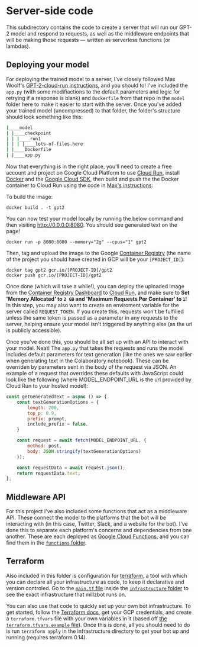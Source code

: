 # Server-side code

This subdirectory contains the code to create a server that will run our GPT-2 model and respond to requests, as well as the middleware endpoints that will be making those requests — written as serverless functions (or lambdas).

## Deploying your model

For deploying the trained model to a server, I've closely followed Max Woolf's [GPT-2-cloud-run instructions](https://github.com/minimaxir/gpt-2-cloud-run), and you should to! I've included the `app.py` (with some modifiactions to the default parameters and logic for retrying if a response is blank) and `Dockerfile` from that repo in the `model` folder here to make it easier to start with the server. Once you've added your trained model (uncompressed) to that folder, the folder's structure should look something like this:

```bash
|____model
| |____checkpoint
| | |____run1
| | | |____lots-of-files.here
| |____Dockerfile
| |____app.py
```

Now that everything is in the right place, you'll need to create a free account and project on Google Cloud Platform to use [Cloud Run](https://cloud.google.com/run/), install [Docker](https://docs.docker.com/get-docker/) and the [Google Cloud SDK](https://cloud.google.com/sdk/docs), then build and push the the Docker container to Cloud Run using the code in [Max's instructions](https://github.com/minimaxir/gpt-2-cloud-run#how-to-build-the-container-and-start-cloud-run):

To build the image:

```shell
docker build . -t gpt2
```

You can now test your model locally by running the below command and then visiting http://0.0.0.0:8080. You should see generated text on the page!

```shell
docker run -p 8080:8080 --memory="2g" --cpus="1" gpt2
```

Then, tag and upload the image to the Google [Container Registry](https://console.cloud.google.com/kubernetes/images/list) (the name of the project you should have created in GCP will be your `[PROJECT_ID]`):

```shell
docker tag gpt2 gcr.io/[PROJECT-ID]/gpt2
docker push gcr.io/[PROJECT-ID]/gpt2
```

Once done (which will take a while!), you can deploy the uploaded image from the [Container Registry Dashboard](https://console.cloud.google.com/kubernetes/images/list) to [Cloud Run](https://console.cloud.google.com/run), and make sure to **Set 'Memory Allocated' to `2 GB` and 'Maximum Requests Per Container' to `1`**! In this step, you may also want to create an enviroment variable for the server called `REQUEST_TOKEN`. If you create this, requests won't be fulfilled unless the same token is passed as a parameter in any requests to the server, helping ensure your model isn't triggered by anything else (as the url is publicly accessible).

Once you've done this, you should be all set up with an API to interact with your model. Neat! The `app.py` that takes the requests and runs the model includes default parameters for text generation (like the ones we saw earlier when generating text in the Colaboratory notebook). These can be overriden by parameters sent in the body of the request via JSON. An example of a request that overrides these defaults with JavaScript could look like the following (where MODEL_ENDPOINT_URL is the url provided by Cloud Run to your hosted model):

```js
const getGeneratedText = async () => {
    const textGenerationOptions = {
        length: 200,
        top_p: 0.9,
        prefix: prompt,
        include_prefix = false,
    }

    const request = await fetch(MODEL_ENDPOINT_URL, {
        method: post,
        body: JSON.stringify(textGenerationOptions)
    });

    const requestData = await request.json();
    return requestData.text;
};
```

## Middleware API

For this project I've also included some functions that act as a middleware API. These connect the model to the platforms that the bot will be interacting with (in this case, Twitter, Slack, and a website for the bot). I've done this to separate each platform's concerns and dependencies from one another. These are each deployed as [Google Cloud Functions](https://cloud.google.com/functions), and you can find them in the [`functions` folder](https://github.com/neefrehman/millzbot/tree/master/server/functions).

## Terraform

Also included in this folder is configuration for [terraform](https://www.terraform.io/), a tool with which you can declare all your infrastructure as code, to keep it declarative and version controled. Go to the [`main.tf` file](https://github.com/neefrehman/millzbot/tree/master/server/infrastructure/main.tf) inside the [`infrastructure` folder](https://github.com/neefrehman/millzbot/tree/master/server/infrastructure) to see the exact infrastructure that millzbot runs on.

You can also use that code to quickly set up your own bot infrastructure. To get started, follow the [Terraform docs](https://registry.terraform.io/providers/hashicorp/google/latest/docs/), get your GCP credentials, and create a `terraform.tfvars` file with your own variables in it (based off [the `terraform.tfvars.example` file](https://github.com/neefrehman/millzbot/tree/master/server/infrastructure/terraform.tfvars.example)). Once this is done, all you should need to do is run `terraform apply` in the infrastructure directory to get your bot up and running (requires terraform 0.14).
